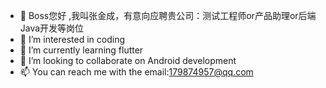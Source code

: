 - 👋 Boss您好 ,我叫张金成，有意向应聘贵公司：测试工程师or产品助理or后端Java开发等岗位
- 👀 I’m interested in coding
- 🌱 I’m currently learning flutter
- 💞️ I’m looking to collaborate on Android development
- 📫 You can reach me with the email:179874957@qq.com

<!---
SanLangLOVE/SanLangLOVE is a ✨ special ✨ repository because its `README.md` (this file) appears on your GitHub profile.
You can click the Preview link to take a look at your changes.
--->
